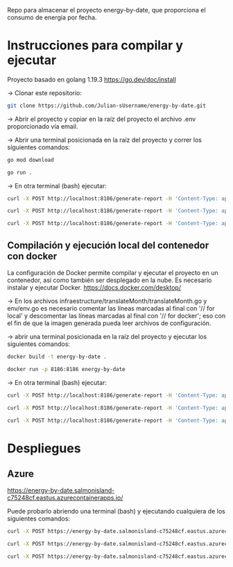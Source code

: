 Repo para almacenar el proyecto energy-by-date, que proporciona el consumo de energía por fecha.

# Instrucciones para compilar y ejecutar
Proyecto basado en golang 1.19.3 https://go.dev/doc/install

-> Clonar este repositorio:
```bash
git clone https://github.com/Julian-sUsername/energy-by-date.git
```
-> Abrir el proyecto y copiar en la raíz del proyecto el archivo .env proporcionado vía email.

-> Abrir una terminal posicionada en la raíz del proyecto y correr los siguientes comandos:
```bash
go mod download
```

```bash
go run .
```

-> En otra terminal (bash) ejecutar:
```bash
curl -X POST http://localhost:8186/generate-report -H 'Content-Type: application/json' -d '{"date": "2022-10-25","period":"daily"}'
```

```bash
curl -X POST http://localhost:8186/generate-report -H 'Content-Type: application/json' -d '{"date":"2022-10-25","period":"weekly"}'
```

```bash
curl -X POST http://localhost:8186/generate-report -H 'Content-Type: application/json' -d '{"date":"2022-10-25","period":"monthly"}'
```

## Compilación y ejecución local del contenedor con docker

La configuración de Docker permite compilar y ejecutar el proyecto en un contenedor, así como también ser desplegado en la nube. Es necesario instalar y ejecutar Docker. https://docs.docker.com/desktop/

-> En los archivos infraestructure/translateMonth/translateMonth.go y env/env.go es necesario comentar las líneas marcadas al final con '// for local' y descomentar las líneas marcadas al final con '// for docker'; eso con el fin de que la imagen generada pueda leer archivos de configuración.

-> abrir una terminal posicionada en la raíz del proyecto y ejecutar los siguientes comandos:
```bash
docker build -t energy-by-date .
```

```bash
docker run -p 8186:8186 energy-by-date
```

-> En otra terminal (bash) ejecutar:
```bash
curl -X POST http://localhost:8186/generate-report -H 'Content-Type: application/json' -d '{"date": "2022-10-25","period": "daily"}'
```

```bash
curl -X POST http://localhost:8186/generate-report -H 'Content-Type: application/json' -d '{"date": "2022-10-25","period": "weekly"}'
```

```bash
curl -X POST http://localhost:8186/generate-report -H 'Content-Type: application/json' -d '{"date": "2022-10-25","period": "monthly"}'
```

# Despliegues
## Azure
https://energy-by-date.salmonisland-c75248cf.eastus.azurecontainerapps.io/

Puede probarlo abriendo una terminal (bash) y ejecutando cualquiera de los siguientes comandos:
```bash
curl -X POST https://energy-by-date.salmonisland-c75248cf.eastus.azurecontainerapps.io/generate-report -H 'Content-Type: application/json' -d '{"date":"2022-10-25","period":"daily"}'
```
    
```bash
curl -X POST https://energy-by-date.salmonisland-c75248cf.eastus.azurecontainerapps.io/generate-report -H 'Content-Type: application/json' -d '{"date":"2022-10-25","period":"weekly"}'
```

```bash
curl -X POST https://energy-by-date.salmonisland-c75248cf.eastus.azurecontainerapps.io/generate-report -H 'Content-Type: application/json' -d '{"date":"2022-10-25","period":"monthly"}'
```
